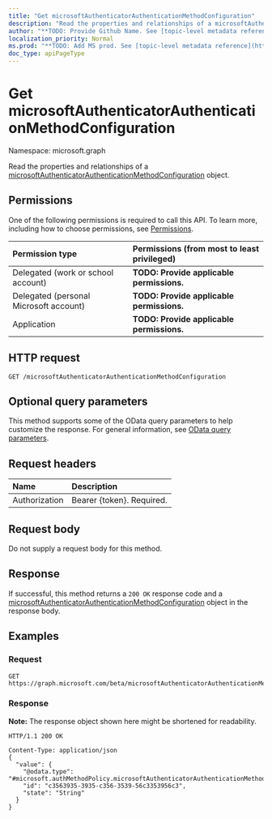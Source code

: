 ```yaml
---
title: "Get microsoftAuthenticatorAuthenticationMethodConfiguration"
description: "Read the properties and relationships of a microsoftAuthenticatorAuthenticationMethodConfiguration object."
author: "**TODO: Provide Github Name. See [topic-level metadata reference](https://msgo.azurewebsites.net/add/document/guidelines/metadata.html#topic-level-metadata)**"
localization_priority: Normal
ms.prod: "**TODO: Add MS prod. See [topic-level metadata reference](https://msgo.azurewebsites.net/add/document/guidelines/metadata.html#topic-level-metadata)**"
doc_type: apiPageType
---
```


# Get microsoftAuthenticatorAuthenticationMethodConfiguration
Namespace: microsoft.graph

Read the properties and relationships of a [microsoftAuthenticatorAuthenticationMethodConfiguration](../resources/microsoftauthenticatorauthenticationmethodconfiguration.md) object.

## Permissions
One of the following permissions is required to call this API. To learn more, including how to choose permissions, see [Permissions](/graph/permissions-reference).

|Permission type|Permissions (from most to least privileged)|
|:---|:---|
|Delegated (work or school account)|**TODO: Provide applicable permissions.**|
|Delegated (personal Microsoft account)|**TODO: Provide applicable permissions.**|
|Application|**TODO: Provide applicable permissions.**|

## HTTP request

<!-- {
  "blockType": "ignored"
}
-->
``` http
GET /microsoftAuthenticatorAuthenticationMethodConfiguration
```

## Optional query parameters
This method supports some of the OData query parameters to help customize the response. For general information, see [OData query parameters](/graph/query-parameters).

## Request headers
|Name|Description|
|:---|:---|
|Authorization|Bearer {token}. Required.|

## Request body
Do not supply a request body for this method.

## Response

If successful, this method returns a `200 OK` response code and a [microsoftAuthenticatorAuthenticationMethodConfiguration](../resources/microsoftauthenticatorauthenticationmethodconfiguration.md) object in the response body.

## Examples

### Request
<!-- {
  "blockType": "request",
  "name": "get_microsoftauthenticatorauthenticationmethodconfiguration"
}
-->
``` http
GET https://graph.microsoft.com/beta/microsoftAuthenticatorAuthenticationMethodConfiguration
```


### Response
**Note:** The response object shown here might be shortened for readability.
<!-- {
  "blockType": "response",
  "truncated": true,
  "@odata.type": "microsoft.authMethodPolicy.microsoftAuthenticatorAuthenticationMethodConfiguration"
}
-->
``` http
HTTP/1.1 200 OK

Content-Type: application/json
{
  "value": {
    "@odata.type": "#microsoft.authMethodPolicy.microsoftAuthenticatorAuthenticationMethodConfiguration",
    "id": "c3563935-3935-c356-3539-56c3353956c3",
    "state": "String"
  }
}
```

